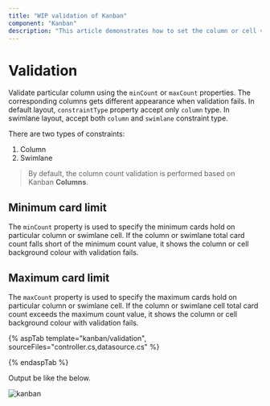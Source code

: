 ```yaml
---
title: "WIP validation of Kanban"
component: "Kanban"
description: "This article demonstrates how to set the column or cell validation on Kanban board based on total card count."
---
```


# Validation

Validate particular column using the `minCount` or `maxCount` properties. The corresponding columns gets different appearance when validation fails. In default layout, `constraintType` property accept only `column` type. In swimlane layout, accept both `column` and `swimlane` constraint type.

There are two types of constraints:
1. Column
2. Swimlane

> By default, the column count validation is performed based on Kanban **Columns**.

## Minimum card limit

The `minCount` property is used to specify the minimum cards hold on particular column or swimlane cell. If the column or swimlane total card count falls short of the minimum count value, it shows the column or cell background colour with validation fails.

## Maximum card limit

The `maxCount` property is used to specify the maximum cards hold on particular column or swimlane cell. If the column or swimlane cell total card count exceeds the maximum count value, it shows the column or cell background colour with validation fails.

{% aspTab template="kanban/validation", sourceFiles="controller.cs,datasource.cs" %}

{% endaspTab %}

Output be like the below.

![kanban](./images/validation.PNG)
